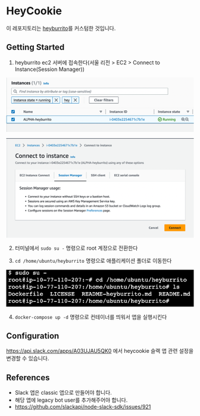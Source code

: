 # HeyCookie

이 레포지토리는 [heyburrito](https://github.com/chralp/heyburrito)를 커스텀한 것입니다.

## Getting Started

1. heyburrito ec2 서버에 접속한다(서울 리전 > EC2 > Connect to Instance(Session Manager))

![heycookie ec2](./docs/heycookie-ec2.png)

![connect to ec2 instance](./docs/heycookie-connect-ec2.png)

2. 터미널에서 `sudo su -` 명령으로 root 계정으로 전환한다

3. `cd /home/ubuntu/heyburrito` 명령으로 애플리케이션 폴더로 이동한다

![open terminal](./docs/heycookie-terminal.png)

4. `docker-compose up -d` 명령으로 컨테이너를 띄워서 앱을 실행시킨다

## Configuration

https://api.slack.com/apps/A03UJAU5QK0 에서 heycookie 슬랙 앱 관련 설정을 변경할 수 있습니다.

## References

- Slack 앱은 classic 앱으로 만들어야 합니다.
- 해당 앱에 legacy bot user를 추가해주어야 합니다.
- https://github.com/slackapi/node-slack-sdk/issues/921
